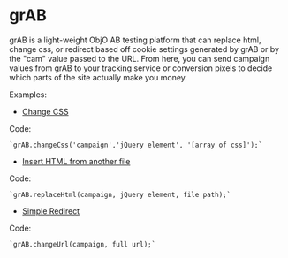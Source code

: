 grAB
====

grAB is a light-weight ObjO AB testing platform that can replace html, change css, or redirect based off cookie settings generated by grAB or by the "cam" value passed to the URL.  From here, you can send campaign values from grAB to your tracking service or conversion pixels to decide which parts of the site actually make you money.

Examples:

* [Change CSS](http://brandonam.com/grAB/grAB-example/?cam=a)

Code:

	`grAB.changeCss('campaign','jQuery element', '[array of css]');`

* [Insert HTML from another file](http://brandonam.com/grAB/grAB-example/?cam=b)

Code:

	`grAB.replaceHtml(campaign, jQuery element, file path);`	

* [Simple Redirect](http://brandonam.com/grAB/grAB-example/?cam=c)

Code:

	`grAB.changeUrl(campaign, full url);`